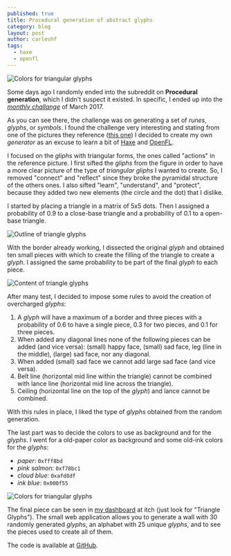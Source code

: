 ```yaml
---
published: true
title: Procedural generation of abstract glyphs
category: blog
layout: post
author: carleshf
tags:
  - haxe
  - openfl
---
```


![Colors for triangular glyphs]({{baseurl}}/assets/haxe-triangle-glyph-00.png)

Some days ago I randomly ended into the subreddit on __Procedural generation__, which I didn't suspect it existed. In specific, I ended up into the [_monthly challange_](https://www.reddit.com/r/proceduralgeneration/comments/5wzo7j/monthly_challenge_16_march_2017_procedural_runes/) of March 2017.

As you can see there, the challenge was on generating a set of _runes_, _glyphs_, or _symbols_. I found the challenge very interesting and stating from one of the pictures they reference ([this one](http://i.imgur.com/haZhAVz.png)) I decided to create my own _generator_ as an excuse to learn a bit of [Haxe](https://haxe.org/) and [OpenFL](https://www.openfl.org/).

I focused on the _gliphs_ with triangular forms, the ones called "actions" in the reference picture. I first sifted the _gliphs_ from the figure in order to have a more clear picture of the type of _triangular gliphs_ I wanted to create. So, I removed "connect" and "reflect" since they broke the pyramidal structure of the others ones. I also sifted "learn", "understand", and "protect", because they added two new elements (the circle and the dot) that I dislike.

I started by placing a triangle in a matrix of 5x5 dots. Then I assigned a probability of 0.9 to a close-base triangle and a probability of 0.1 to a open-base triangle.

![Outline of triangle glyphs]({{baseurl}}/assets/haxe-triangle-glyph-01.png)

With the border already working, I dissected the original _glyph_ and obtained ten small pieces with which to create the filling of the triangle to create a _glyph_. I assigned the same probability to be part of the final _glyph_ to each piece.

![Content of triangle glyphs]({{baseurl}}/assets/haxe-triangle-glyph-02.png)

After many test, I decided to impose some rules to avoid the creation of overcharged _glyphs_:

   1. A _glyph_ will have a maximum of a border and three pieces with a probability of 0.6 to have a single piece, 0.3 for two pieces, and 0.1 for three pieces.
   2. When added any diagonal lines none of the following pieces can be added (and vice versa): (small) happy face, (small) sad face, leg (line in the middle), (large) sad face, nor any diagonal.
   3. When added (small) sad face we cannot add large sad face (and vice versa).
   4. Belt line (horizontal mid line within the triangle) cannot be combined with lance line (horizontal mid line across the triangle).
   5. Ceiling (horizontal line on the top of the _glyph_) and lance cannot be combined.

With this rules in place, I liked the type of _glyphs_ obtained from the random generation.

The last part was to decide the colors to use as background and for the _glyphs_. I went for a old-paper color as background and some old-ink colors for the _glyphs_:

   * _paper_: `0xfff8bd`
   * _pink salmon_: `0xf78bc1`
   * _cloud blue_: `0xafd8df`
   * _ink blue_: `0x000f55`

![Colors for triangular glyphs]({{baseurl}}/assets/haxe-triangle-glyph-03.png)

The final piece can be seen in [my dashboard](https://carleshf.itch.io/) at itch (just look for "Triangle Glyphs"). The small web application allows you to generate a wall with 30 randomly generated _glyphs_, an alphabet with 25 unique _glyphs_, and to see the pieces used to create all of them.

The code is available at [GitHub](https://github.com/carleshf/triangleGliph).
